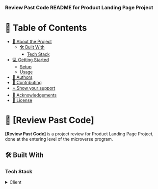 <a name="readme-top"></a>


  <!-- <img src="log.png" alt="logo" width="140"  height="auto" /> -->
  <br/>

  <h3><b>Review Past Code README for Product Landing Page Project</b></h3>

</div>

<!-- TABLE OF CONTENTS -->

# 📗 Table of Contents

- [📖 About the Project](#about-project)
  - [🛠 Built With](#built-with)
    - [Tech Stack](#tech-stack)
- [💻 Getting Started](#getting-started)
  - [Setup](#setup)
  - [Usage](#usage)
- [👥 Authors](#authors)
- [🤝 Contributing](#contributing)
- [⭐️ Show your support](#support)
- [🙏 Acknowledgements](#acknowledgements)
- [📝 License](#license)

<!-- PROJECT DESCRIPTION -->

# 📖 [Review Past Code] <a name="about-project"></a>

**[Review Past Code]** is a project review for Product Landing Page Project, done at the entering level of the microverse program. 

## 🛠 Built With <a name="built-with"></a>

### Tech Stack <a name="tech-stack"></a>

<details>
  <summary>Client</summary>
  <ul>
    <li><a href="https://html5.org/">HTML 5</a></li>
  </ul>
    <ul>
    <li><a href="https://css3.com/">CSS 3</a></li>
  </ul>



<!-- Features -->

### Key Features <a name="key-features"></a>

> Describe between 1-3 key features of the application.

- **[Headline]**
- **[Embered vidio]**
- **[Pricelist]**

<p align="right">(<a href="#readme-top">back to top</a>)</p>



### Setup

Clone this repository to your desired folder:

Extract the downloaded folder.


### Usage

To run the project, execute the following command:

Run the index.html file in your browser



### Deployment

You can deploy this project using:

Broswer, text editor.


<p align="right">(<a href="#readme-top">back to top</a>)</p>

<!-- AUTHORS -->

## 👥 Authors <a name="authors"></a>

👤 **Author**

- GitHub: [@cosmosha](https://github.com/cosmosha)
- Twitter: [@hagancosmos](https://twitter.com/hagancosmos)
- LinkedIn: [cosmos hagan](https://linkedin.com/in/cosmoshagan)


<p align="right">(<a href="#readme-top">back to top</a>)</p>


<!-- CONTRIBUTING -->

## 🤝 Contributing <a name="contributing"></a>

Contributions, issues, and feature requests are welcome!

Feel free to check the [issues page](../../issues/).

<p align="right">(<a href="#readme-top">back to top</a>)</p>


<!-- ACKNOWLEDGEMENTS -->

## 🙏 Acknowledgments <a name="acknowledgements"></a>

I would like to thank Microverse Success Team..

<p align="right">(<a href="#readme-top">back to top</a>)</p>


<!-- LICENSE -->

## 📝 License <a name="license"></a>

This project is [MIT](./LICENSE) licensed.

<p align="right">(<a href="#readme-top">back to top</a>)</p>
